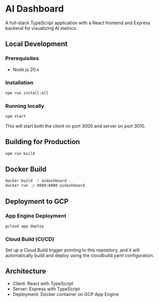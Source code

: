 # AI Dashboard

A full-stack TypeScript application with a React frontend and Express backend for visualizing AI metrics.

## Local Development

### Prerequisites
- Node.js 20.x

### Installation
```bash
npm run install:all
```

### Running locally
```bash
npm start
```

This will start both the client on port 3000 and server on port 3010.

## Building for Production
```bash
npm run build
```

## Docker Build
```bash
docker build -t aidashboard .
docker run -p 8080:8080 aidashboard
```

## Deployment to GCP

### App Engine Deployment
```bash
gcloud app deploy
```

### Cloud Build (CI/CD)
Set up a Cloud Build trigger pointing to this repository, and it will automatically build and deploy using the cloudbuild.yaml configuration.

## Architecture
- Client: React with TypeScript
- Server: Express with TypeScript
- Deployment: Docker container on GCP App Engine